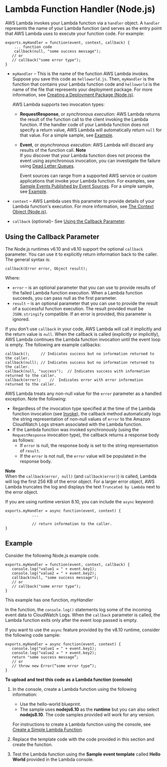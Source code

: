 # Lambda Function Handler \(Node\.js\)<a name="nodejs-prog-model-handler"></a>

AWS Lambda invokes your Lambda function via a `handler` object\. A `handler` represents the name of your Lambda function \(and serves as the entry point that AWS Lambda uses to execute your function code\. For example: 

```
exports.myHandler = function(event, context, callback) {   
    ... function code   
    callback(null, "some success message");
   // or 
   // callback("some error type"); 
}
```
+ `myHandler` – This is the name of the function AWS Lambda invokes\. Suppose you save this code as `helloworld.js`\. Then, `myHandler` is the function that contains your Lambda function code and `helloworld` is the name of the file that represents your deployment package\. For more information, see [Creating a Deployment Package \(Node\.js\)](nodejs-create-deployment-pkg.md)\.

  AWS Lambda supports two invocation types:
  + **RequestResponse**, or *synchronous execution*: AWS Lambda returns the result of the function call to the client invoking the Lambda function\. If the handler code of your Lambda function does not specify a return value, AWS Lambda will automatically return `null` for that value\. For a simple sample, see [Example](#nodejs-prog-model-handler-example)\.
  + **Event**, or *asynchronous execution*: AWS Lambda will discard any results of the function call\. 
**Note**  
If you discover that your Lambda function does not process the event using asynchronous invocation, you can investigate the failure using [Dead Letter Queues](dlq.md)\.

     Event sources can range from a supported AWS service or custom applications that invoke your Lambda function\. For examples, see [Sample Events Published by Event Sources](eventsources.md)\. For a simple sample, see [Example](#nodejs-prog-model-handler-example)\. 
+ `context` – AWS Lambda uses this parameter to provide details of your Lambda function's execution\. For more information, see [The Context Object \(Node\.js\)](nodejs-prog-model-context.md)\.
+ `callback` \(optional\)– See [Using the Callback Parameter](#nodejs-prog-model-handler-callback)\.

## Using the Callback Parameter<a name="nodejs-prog-model-handler-callback"></a>

The Node\.js runtimes v6\.10 and v8\.10 support the optional `callback` parameter\. You can use it to explicitly return information back to the caller\. The general syntax is:

```
callback(Error error, Object result);
```

Where:
+ `error` – is an optional parameter that you can use to provide results of the failed Lambda function execution\. When a Lambda function succeeds, you can pass null as the first parameter\.
+  `result` – is an optional parameter that you can use to provide the result of a successful function execution\. The result provided must be `JSON.stringify` compatible\. If an error is provided, this parameter is ignored\. 

 If you don't use `callback` in your code, AWS Lambda will call it implicitly and the return value is `null`\. When the callback is called \(explicitly or implicitly\), AWS Lambda continues the Lambda function invocation until the event loop is empty\.  The following are example callbacks: 

```
callback();     // Indicates success but no information returned to the caller.
callback(null); // Indicates success but no information returned to the caller.
callback(null, "success");  // Indicates success with information returned to the caller.
callback(error);    //  Indicates error with error information returned to the caller.
```

 AWS Lambda treats any non\-null value for the `error` parameter as a handled exception\.  Note the following: 
+ Regardless of the invocation type specified at the time of the Lambda function invocation \(see [Invoke](API_Invoke.md)\), the callback method automatically logs the string representation of non\-null values of `error` to the Amazon CloudWatch Logs stream associated with the Lambda function\. 
+ If the Lambda function was invoked synchronously \(using the `RequestResponse` invocation type\), the callback returns a response body as follows:
  + If `error` is null, the response body is set to the string representation of `result`\. 
  + If the `error` is not null, the `error` value will be populated in the response body\. 

 

**Note**  
When the `callback(error, null)` \(and `callback(error)`\) is called, Lambda will log the first 256 KB of the error object\. For a larger error object, AWS Lambda truncates the log and displays the text `Truncated by Lambda` next to the error object\.

If you are using runtime version 8\.10, you can include the `async` keyword:

```
exports.myHandler = async function(event, context) {
            ...
            
            // return information to the caller.  
}
```

## Example<a name="nodejs-prog-model-handler-example"></a>

Consider the following Node\.js example code\. 

```
exports.myHandler = function(event, context, callback) {
   console.log("value1 = " + event.key1);
   console.log("value2 = " + event.key2);  
   callback(null, "some success message");
   // or 
   // callback("some error type"); 
}
```

This example has one function, *myHandler*

In the function, the `console.log()` statements log some of the incoming event data to CloudWatch Logs\. When the `callback` parameter is called, the Lambda function exits only after the event loop passed is empty\.

If you want to use the `async` feature provided by the v8\.10 runtime, consider the following code sample:

```
exports.myHandler = async function(event, context) {
   console.log("value1 = " + event.key1);
   console.log("value2 = " + event.key2);  
   return "some success message”;
   // or 
   // throw new Error(“some error type”); 
}
```

**To upload and test this code as a Lambda function \(console\)**

1. In the console, create a Lambda function using the following information:
   + Use the hello\-world blueprint\. 
   + The sample uses **nodejs6\.10** as the **runtime** but you can also select **nodejs8\.10**\. The code samples provided will work for any version\.

   For instructions to create a Lambda function using the console, see [Create a Simple Lambda Function](get-started-create-function.md)\.

1. Replace the template code with the code provided in this section and create the function\.

1. Test the Lambda function using the **Sample event template** called **Hello World** provided in the Lambda console\. 